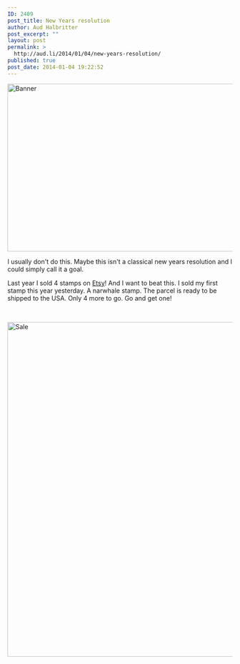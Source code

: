 ```yaml
---
ID: 2409
post_title: New Years resolution
author: Aud Halbritter
post_excerpt: ""
layout: post
permalink: >
  http://aud.li/2014/01/04/new-years-resolution/
published: true
post_date: 2014-01-04 19:22:52
---
```

<a href="http://aud.li/wp-content/uploads/2014/01/Banner.jpg"><img class="alignnone size-full wp-image-2412" alt="Banner" src="http://aud.li/wp-content/uploads/2014/01/Banner.jpg" width="3004" height="376" /></a>

I usually don't do this. Maybe this isn't a classical new years resolution and I could simply call it a goal.

Last year I sold 4 stamps on <a href="http://www.etsy.com/shop/audli?ref=search_shop_redirect">Etsy</a>! And I want to beat this. I sold my first stamp this year yesterday. A narwhale stamp. The parcel is ready to be shipped to the USA. Only 4 more to go. Go and get one!

&nbsp;

<a href="http://aud.li/wp-content/uploads/2014/01/Sale.jpg"><img class="alignnone size-full wp-image-2414" alt="Sale" src="http://aud.li/wp-content/uploads/2014/01/Sale.jpg" width="1000" height="750" /></a>

&nbsp;